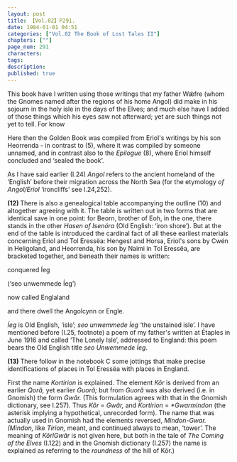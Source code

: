 ```yaml
---
layout: post
title: 【Vol.02】P291.
date: 1984-01-01 04:51
categories: ["Vol.02 The Book of Lost Tales II"]
chapters: [""]
page_num: 291
characters: 
tags: 
description: 
published: true
---
```


<p style="text-indent: 0;">
This book have I written using those writings that my father Wǽfre (whom the Gnomes named after the regions of his home Angol) did make in his sojourn in the holy isle in the days of the Elves; and much else have I added of those things which his eyes saw not afterward; yet are such things not yet to tell. For know
</p>

Here then the Golden Book was compiled from Eriol's writings by his son Heorrenda - in contrast to (5), where it was compiled by someone unnamed, and in contrast also to the <I>Epilogue</I> (8), where Eriol himself concluded and ‘sealed the book’.

As I have said earlier (I.24) <I>Angol</I> refers to the ancient homeland of the ‘English’ before their migration across the North Sea (for the etymology <I>of Angol/Eriol</I> ‘ironcliffs’ see I.24,252).

<B>(12) </B>There is also a genealogical table accompanying the outline (10) and altogether agreeing with it. The table is written out in two forms that are identical save in one point: for Beorn, brother of Eoh, in the one, there stands in the other <I>Hasen of Isenóra</I> (Old English: ‘iron shore’). But at the end of the table is introduced the cardinal fact of all these earliest materials concerning Eriol and Tol Eressëa: Hengest and Horsa, Eriol's sons by Cwén in Heligoland, and Heorrenda, his son by Naimi in Tol Eressëa, are bracketed together, and beneath their names is written:

conquered Íeg

(‘seo unwemmede Íeg’)

now called Englaland

and there dwell the Angolcynn or Engle.

<I>Íeg</I> is Old English, ‘isle’; <I>seo unwemmede Íeg</I> ‘the unstained isle’. I have mentioned before (I.25, footnote) a poem of my father's written at Étaples in June 1916 and called ‘The Lonely Isle’, addressed to England: this poem bears the Old English title <I>seo Unwemmede Íeg</I>.

<B>(13) </B>There follow in the notebook C some jottings that make precise identifications of places in Tol Eressëa with places in England.

First the name <I>Kortirion</I> is explained. The element <I>Kôr</I> is derived from an earlier <I>Qoră,</I> yet earlier <I>Guoră;</I> but from <I>Guoră</I> was also derived (i.e. in Gnomish) the form <I>Gwâr.</I> (This formulation agrees with that in the Gnomish dictionary, see I.257). Thus <I>Kôr</I> = <I>Gwâr,</I> and <I>Kortirion</I> = <I>\*Gwarmindon</I> (the asterisk implying a hypothetical, unrecorded form). The name that was actually used in Gnomish had the elements reversed, <I>Mindon-Gwar. (Mindon,</I> like <I>Tirion,</I> meant, and continued always to mean, ‘tower’. The meaning of <I>KôrlGwâr</I> is not given here, but both in the tale of <I>The Coming of the Elves</I> (I.122) and in the Gnomish dictionary (I.257) the name is explained as referring to the <I>roundness</I> of the hill of Kôr.)

